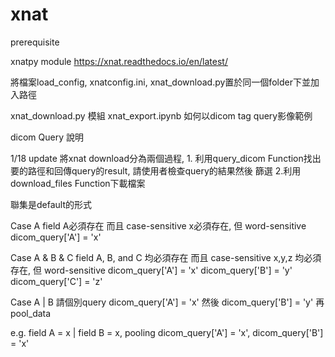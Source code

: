 
# xnat


prerequisite

xnatpy module
https://xnat.readthedocs.io/en/latest/

將檔案load_config, xnatconfig.ini, xnat_download.py置於同一個folder下並加入路徑



xnat_download.py 模組
xnat_export.ipynb 如何以dicom tag query影像範例


dicom Query 說明

1/18 update 將xnat download分為兩個過程, 1. 利用query_dicom Function找出要的路徑和回傳query的result, 請使用者檢查query的結果然後
篩選 2.利用download_files Function下載檔案


聯集是default的形式

Case A 
field A必須存在 而且 case-sensitive
x必須存在, 但 word-sensitive
dicom_query['A'] = 'x'


Case A & B & C
field A, B, and C 均必須存在 而且 case-sensitive
x,y,z 均必須存在, 但 word-sensitive
dicom_query['A'] = 'x'
dicom_query['B'] = 'y'
dicom_query['C'] = 'z'


Case A | B 
請個別query
dicom_query['A'] = 'x'
然後
dicom_query['B'] = 'y'
再pool_data

e.g. field A = x | field B = x, pooling dicom_query['A'] = 'x', dicom_query['B'] = 'x' 
